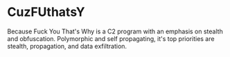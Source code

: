 # CuzFUthatsY
Because Fuck You That's Why is a C2 program with an emphasis on stealth and obfuscation.  Polymorphic and self propagating, it's top priorities are stealth, propagation, and data exfiltration.
